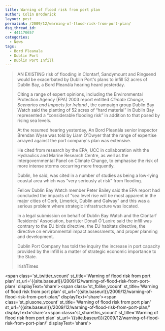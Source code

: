 ```yaml
---
title: Warning of flood risk from port plan
author: Colin Broderick
layout: post
permalink: /2009/12/warning-of-flood-risk-from-port-plan/
dsq_thread_id:
  - 441170657
categories:
  - News
tags:
  - Bord Pleanala
  - Dublin Port
  - Dublin Port Infill
---
```

> AN EXISTING risk of flooding in Clontarf, Sandymount and Ringsend would be exacerbated by Dublin Port's plans to infill 52 acres of Dublin Bay, a Bord Pleanála hearing heard yesterday.
> 
> Citing a range of expert opinions, including the Environmental Protection Agency (EPA) 2003 report entitled *Climate Change, Scenarios and Impacts for Ireland* , the campaign group Dublin Bay Watch said the planting of 52 acres of “hard material” in Dublin Bay represented a “considerable flooding risk” in addition to that posed by rising sea levels.
> 
> At the resumed hearing yesterday, An Bord Pleanála senior inspector Brendan Wyse was told by Liam O'Dwyer that the range of expertise arrayed against the port company's plan was extensive.
> 
> He cited from research by the EPA, UCC in collaboration with the Hydraulics and Marine Research Centre, as well as the Intergovernmental Panel on Climate Change, to emphasise the risk of more intense storms occurring more frequently.
> 
> Dublin, he said, was cited in a number of studies as being a low-lying coastal area which was “very seriously at risk” from flooding.
> 
> Fellow Dublin Bay Watch member Peter Bailey said the EPA report had concluded the impacts of “sea level rise will be most apparent in the major cities of Cork, Limerick, Dublin and Galway” and this was a serious problem where strategic infrastructure was located.
> 
> In a legal submission on behalf of Dublin Bay Watch and the Clontarf Residents' Association, barrister Dónall Ó'Laoire said the infill was contrary to the EU birds directive, the EU habitats directive, the directive on environmental impact assessments, and proper planning and development.
> 
> Dublin Port Company has told the inquiry the increase in port capacity provided by the infill is a matter of strategic economic importance to the State.
> 
> IrishTimes

<span class='st\_twitter\_vcount' st\_title='Warning of flood risk from port plan' st\_url='{{site.baseurl}}/2009/12/warning-of-flood-risk-from-port-plan/' displayText='share'></span><span class='st\_fblike\_vcount' st\_title='Warning of flood risk from port plan' st\_url='{{site.baseurl}}/2009/12/warning-of-flood-risk-from-port-plan/' displayText='share'></span><span class='st\_plusone\_vcount' st\_title='Warning of flood risk from port plan' st\_url='{{site.baseurl}}/2009/12/warning-of-flood-risk-from-port-plan/' displayText='share'></span><span class='st\_sharethis\_vcount' st\_title='Warning of flood risk from port plan' st\_url='{{site.baseurl}}/2009/12/warning-of-flood-risk-from-port-plan/' displayText='share'></span>